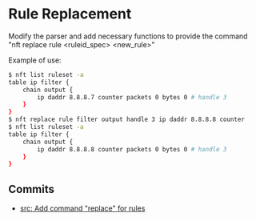 # Rule Replacement

Modify the parser and add necessary functions to provide the command "nft
replace rule &lt;ruleid_spec&gt; &lt;new_rule&gt;"

Example of use:

```bash
$ nft list ruleset -a
table ip filter {
    chain output {
	    ip daddr 8.8.8.7 counter packets 0 bytes 0 # handle 3
    }
}
$ nft replace rule filter output handle 3 ip daddr 8.8.8.8 counter
$ nft list ruleset -a
table ip filter {
    chain output {
	    ip daddr 8.8.8.8 counter packets 0 bytes 0 # handle 3
    }
}
```

## Commits
* [src: Add command "replace" for rules](https://git.netfilter.org/nftables/commit/?id=0721fbbe7a951a1e879d120c7a722012c38af9a6)
